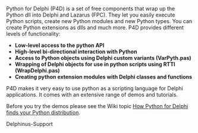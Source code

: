 Python for Delphi (P4D) is a set of free components that wrap up the Python dll into Delphi and Lazarus (FPC). They let you easily execute Python scripts, create new Python modules and new Python types. You can create Python extensions as dlls and much more.  P4D provides different levels of functionality:

  * **Low-level access to the python API**
  * **High-level bi-directional interaction with Python**
  * **Access to Python objects using Delphi custom variants (VarPyth.pas)**
  * **Wrapping of Delphi objects for use in python scripts using RTTI (WrapDelphi.pas)**
  * **Creating python extension modules with Delphi classes and functions**

P4D makes it very easy to use python as a scripting language for Delphi applications.  It comes with an extensive range of demos and tutorials.

Before you try the demos please see the Wiki topic [How Python for Delphi finds your Python distribution](https://github.com/pyscripter/python4delphi/wiki/FindingPython).

Delphinus-Support
